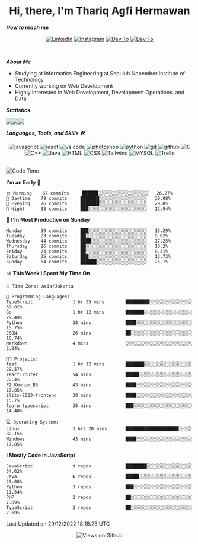 <div align="center">
  <h1>Hi, there, I'm Thariq Agfi Hermawan</h1>
</div>


***How to reach me***
<p align='center'>
   <a href="https://www.linkedin.com/in/thariqagfihermawan" target="_blank"><img src="https://img.shields.io/badge/LinkedIn-0077B5?style=for-the-badge&logo=linkedin&logoColor=white" alt="LinkedIn"></a>
   <a href="https://www.instagram.com/thoriqagfi" target="_blank"><img src="https://img.shields.io/badge/Instagram-E4405F?style=for-the-badge&logo=instagram&logoColor=white" alt="Instagram"></a>
   <a href="https://medium.com/@thoriq.aghfi60" target="_blank"><img src="https://img.shields.io/badge/Medium-12100E?style=for-the-badge&logo=medium&logoColor=white" alt="Dev To"></a>
   <a href="https://linktr.ee/thoriqagfi" target="_blank"><img src="https://img.shields.io/badge/linktree-1de9b6?style=for-the-badge&logo=linktree&logoColor=white" alt="Dev To"></a>
</p>

<br>

***About Me***
- Studying at Informatics Engineering at Sepuluh Nopember Institute of Technology
- Currently working on Web Development
- Highly interested in Web Development, Development Operations, and Data

***Statistics***

<!-- [![GitHub Streak](http://github-readme-streak-stats.herokuapp.com?user=thoriqagfi&theme=dark)](https://git.io/streak-stats) -->

<div align="center">
  <div style="display: flex;">
    <img src="http://github-readme-streak-stats.herokuapp.com?user=thoriqagfi&theme=chartreuse-dark"/>
    <img src="https://github-readme-stats.vercel.app/api/top-langs/?username=thoriqagfi&layout=compact&&theme=chartreuse-dark&langs_count=8)](https://github.com/thoriqagfi"/>
    <img src="https://github-readme-stats.vercel.app/api?username=thoriqagfi&show_icons=true&theme=chartreuse-dark"/>
  </div>
</div>

<!-- [![Top Langs](https://github-readme-stats.vercel.app/api/top-langs/?username=thoriqagfi&layout=compact&&theme=chartreuse-dark&langs_count=8)](https://github.com/thoriqagfi)
< ![Agfi's GitHub stats](https://github-readme-stats.vercel.app/api?username=thoriqagfi&show_icons=true&theme=chartreuse-dark) -->

***Languages, Tools, and Skills 🛠***

  <div align="center">
    <img src="https://img.shields.io/badge/JavaScript-F7DF1E?style=for-the-badge&logo=javascript&logoColor=black" alt="javascript" />
    <img src="https://img.shields.io/badge/React-61DAFB?style=for-the-badge&logo=react&logoColor=black" alt="react" />
    <img src="https://img.shields.io/badge/vs%20code-007ACC?style=for-the-badge&logo=visual%20studio%20code&logoColor=white" alt="vs code" />
    <img src="https://img.shields.io/badge/adobe%20photoshop-31A8FF?style=for-the-badge&logo=adobe%20photoshop&logoColor=white" alt="photoshop" />
    <img src="https://img.shields.io/badge/python-3776AB?style=for-the-badge&logo=python&logoColor=white" alt="python" />
    <img src="https://img.shields.io/badge/Git-F05032?style=for-the-badge&logo=git&logoColor=white" alt="git" />
    <img src="https://img.shields.io/badge/GitHub-100000?style=for-the-badge&logo=github&logoColor=white" alt="github" />
    <img src="https://img.shields.io/badge/c-%2300599C.svg?style=for-the-badge&logo=c&logoColor=white" alt="C" />
    <img src="https://img.shields.io/badge/c++-%2300599C.svg?style=for-the-badge&logo=c%2B%2B&logoColor=white" alt="C++" />
    <img src="https://img.shields.io/badge/Java-ED8B00?style=for-the-badge&logo=java&logoColor=white" alt="Java"/>
    <img src="https://img.shields.io/badge/HTML5-E34F26?style=for-the-badge&logo=html5&logoColor=white" alt="HTML" />
    <img src="https://img.shields.io/badge/CSS-239120?&style=for-the-badge&logo=css3&logoColor=white" alt ="CSS" />
    <img src="https://img.shields.io/badge/tailwindcss-%2338B2AC.svg?style=for-the-badge&logo=tailwind-css&logoColor=white" alt="Tailwind" />
    <img src="https://img.shields.io/badge/MySQL-00000F?style=for-the-badge&logo=mysql&logoColor=white" alt="MYSQL" />
    <img src="https://img.shields.io/badge/Trello-%23026AA7.svg?style=for-the-badge&logo=Trello&logoColor=white" alt="Trello" />
  </div><br>

<!--START_SECTION:waka-->
![Code Time](http://img.shields.io/badge/Code%20Time-109%20hrs%2022%20mins-blue)

**I'm an Early 🐤** 

```text
🌞 Morning    67 commits     ██████░░░░░░░░░░░░░░░░░░░   26.27% 
🌆 Daytime    79 commits     ███████░░░░░░░░░░░░░░░░░░   30.98% 
🌃 Evening    76 commits     ███████░░░░░░░░░░░░░░░░░░   29.8% 
🌙 Night      33 commits     ███░░░░░░░░░░░░░░░░░░░░░░   12.94%

```
📅 **I'm Most Productive on Sunday** 

```text
Monday       39 commits     ███░░░░░░░░░░░░░░░░░░░░░░   15.29% 
Tuesday      23 commits     ██░░░░░░░░░░░░░░░░░░░░░░░   9.02% 
Wednesday    44 commits     ████░░░░░░░░░░░░░░░░░░░░░   17.25% 
Thursday     26 commits     ██░░░░░░░░░░░░░░░░░░░░░░░   10.2% 
Friday       24 commits     ██░░░░░░░░░░░░░░░░░░░░░░░   9.41% 
Saturday     35 commits     ███░░░░░░░░░░░░░░░░░░░░░░   13.73% 
Sunday       64 commits     ██████░░░░░░░░░░░░░░░░░░░   25.1%

```


📊 **This Week I Spent My Time On** 

```text
⌚︎ Time Zone: Asia/Jakarta

💬 Programming Languages: 
TypeScript               1 hr 35 mins        █████████░░░░░░░░░░░░░░░░   39.02% 
Go                       1 hr 12 mins        ███████░░░░░░░░░░░░░░░░░░   29.49% 
Python                   38 mins             ████░░░░░░░░░░░░░░░░░░░░░   15.75% 
JSON                     26 mins             ██░░░░░░░░░░░░░░░░░░░░░░░   10.74% 
Markdown                 4 mins              ░░░░░░░░░░░░░░░░░░░░░░░░░   2.04%

🐱‍💻 Projects: 
test                     1 hr 12 mins        ███████░░░░░░░░░░░░░░░░░░   29.57% 
react-router             54 mins             █████░░░░░░░░░░░░░░░░░░░░   22.4% 
P2_Komnum_B5             43 mins             ████░░░░░░░░░░░░░░░░░░░░░   17.85% 
ilits-2023-frontend      38 mins             ████░░░░░░░░░░░░░░░░░░░░░   15.7% 
learn-typescript         35 mins             ███░░░░░░░░░░░░░░░░░░░░░░   14.48%

💻 Operating System: 
Linux                    3 hrs 20 mins       ████████████████████░░░░░   82.15% 
Windows                  43 mins             ████░░░░░░░░░░░░░░░░░░░░░   17.85%

```

**I Mostly Code in JavaScript** 

```text
JavaScript               9 repos             ████████░░░░░░░░░░░░░░░░░   34.62% 
Java                     6 repos             █████░░░░░░░░░░░░░░░░░░░░   23.08% 
Python                   3 repos             ███░░░░░░░░░░░░░░░░░░░░░░   11.54% 
PHP                      2 repos             ██░░░░░░░░░░░░░░░░░░░░░░░   7.69% 
TypeScript               2 repos             ██░░░░░░░░░░░░░░░░░░░░░░░   7.69%

```



 Last Updated on 29/12/2022 18:18:25 UTC
<!--END_SECTION:waka-->

<div align="center">
<img src="https://komarev.com/ghpvc/?username=thoriqagfi&color=blue" alt="Views on Github" />
</div>